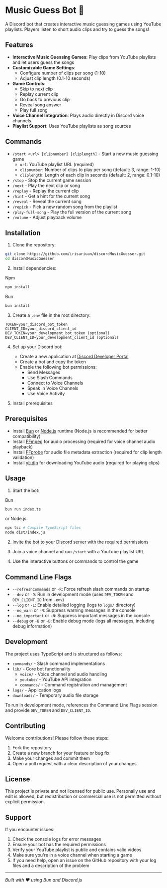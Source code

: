 # Music Guess Bot 🎵

A Discord bot that creates interactive music guessing games using YouTube playlists. Players listen to short audio clips and try to guess the songs!

## Features

- **Interactive Music Guessing Games**: Play clips from YouTube playlists and let users guess the songs
- **Customizable Game Settings**:
    - Configure number of clips per song (1-10)
    - Adjust clip length (0.1-10 seconds)
- **Game Controls**:
    - Skip to next clip
    - Replay current clip
    - Go back to previous clip
    - Reveal song answer
    - Play full song
- **Voice Channel Integration**: Plays audio directly in Discord voice channels
- **Playlist Support**: Uses YouTube playlists as song sources

## Commands

- `/start <url> [clipnumber] [cliplength]` - Start a new music guessing game
    - `url`: YouTube playlist URL (required)
    - `clipnumber`: Number of clips to play per song (default: 3, range: 1-10)
    - `cliplength`: Length of each clip in seconds (default: 2, range: 0.1-10)
- `/stop` - Stop the current game session
- `/next` - Play the next clip or song
- `/replay` - Replay the current clip
- `/hint` - Get a hint for the current song
- `/reveal` - Reveal the current song
- `/repick` - Pick a new random song from the playlist
- `/play-full-song` - Play the full version of the current song
- `/volume` - Adjust playback volume

## Installation

1. Clone the repository:

```bash
git clone https://github.com/irisariuan/discordMusicGuesser.git
cd discordMusicGuesser
```

2. Install dependencies:

Npm

```bash
npm install
```

Bun

```bash
bun install
```

3. Create a `.env` file in the root directory:

```env
TOKEN=your_discord_bot_token
CLIENT_ID=your_discord_client_id
DEV_TOKEN=your_development_bot_token (optional)
DEV_CLIENT_ID=your_development_client_id (optional)
```

4. Set up your Discord bot:
    - Create a new application at [Discord Developer Portal](https://discord.com/developers/applications)
    - Create a bot and copy the token
    - Enable the following bot permissions:
        - Send Messages
        - Use Slash Commands
        - Connect to Voice Channels
        - Speak in Voice Channels
        - Use Voice Activity

5. Install prerequisites

## Prerequisites

- Install [Bun](https://bun.sh) or [Node.js](https://nodejs.org/) runtime (Node.js is recommended for better compatibility)
- Install [FFmpeg](https://ffmpeg.org/download.html) for audio processing (required for voice channel audio playback)
- Install [FFprobe](https://ffmpeg.org/download.html) for audio file metadata extraction (required for clip length validation)
- Install [yt-dlp](https://github.com/yt-dlp/yt-dlp) for downloading YouTube audio (required for playing clips)

## Usage

1. Start the bot:

Bun
```bash
bun run index.ts
```
or Node.js
```bash
npx tsc # Compile TypeScript files
node dist/index.js
```

2. Invite the bot to your Discord server with the required permissions

3. Join a voice channel and run `/start` with a YouTube playlist URL

4. Use the interactive buttons or commands to control the game

## Command Line Flags

- `--refreshCommands` or `-R`: Force refresh slash commands on startup
- `--dev` or `-D`: Run in development mode (uses `DEV_TOKEN` and `DEV_CLIENT_ID` from `.env`)
- `--log` or `-L`: Enable detailed logging (logs to `logs/` directory)
- `--no_warn` or `-N`: Suppress warning messages in the console
- `--no_important` or `-N`: Suppress important messages in the console
- `--debug` or `-B` or `-D`: Enable debug mode (logs all messages, including debug information)

## Development

The project uses TypeScript and is structured as follows:

- `commands/` - Slash command implementations
- `lib/` - Core bot functionality
    - `voice/` - Voice channel and audio handling
    - `youtube/` - YouTube API integration
    - `commands/` - Command registration and management
- `logs/` - Application logs
- `downloads/` - Temporary audio file storage

To run in development mode, references the Command Line Flags session and provide `DEV_TOKEN` and `DEV_CLIENT_ID`.

## Contributing

Welcome contributions! Please follow these steps:
1. Fork the repository
2. Create a new branch for your feature or bug fix
3. Make your changes and commit them
4. Open a pull request with a clear description of your changes

## License

This project is private and not licensed for public use.
Personally use and edit is allowed, but redistribution or commercial use is not permitted without explicit permission.

## Support

If you encounter issues:

1. Check the console logs for error messages
2. Ensure your bot has the required permissions
3. Verify your YouTube playlist is public and contains valid videos
4. Make sure you're in a voice channel when starting a game
5. If you need help, open an issue on the GitHub repository with your log files and a description of the problem

---

_Built with ❤️ using Bun and Discord.js_
